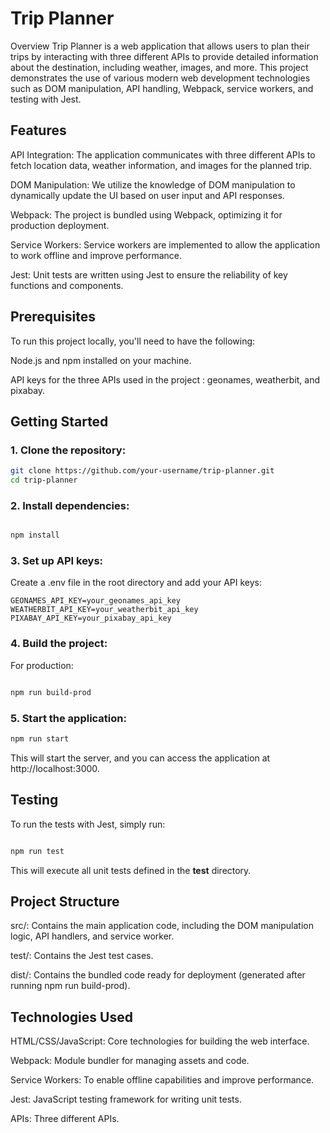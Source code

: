 
# Trip Planner
Overview
Trip Planner is a web application that allows users to plan their trips by interacting with three different APIs to provide detailed information about the destination, including weather, images, and more. This project demonstrates the use of various modern web development technologies such as DOM manipulation, API handling, Webpack, service workers, and testing with Jest.

## Features
API Integration: The application communicates with three different APIs to fetch location data, weather information, and images for the planned trip.

DOM Manipulation: We utilize the knowledge of DOM manipulation to dynamically update the UI based on user input and API responses.

Webpack: The project is bundled using Webpack, optimizing it for production deployment.

Service Workers: Service workers are implemented to allow the application to work offline and improve performance.

Jest: Unit tests are written using Jest to ensure the reliability of key functions and components.

## Prerequisites
To run this project locally, you'll need to have the following:

Node.js and npm installed on your machine.

API keys for the three APIs used in the project : geonames, weatherbit, and pixabay.

## Getting Started
### 1. Clone the repository:
```bash
git clone https://github.com/your-username/trip-planner.git
cd trip-planner
```
### 2. Install dependencies:
```bash

npm install
```
### 3. Set up API keys:
Create a .env file in the root directory and add your API keys:

```
GEONAMES_API_KEY=your_geonames_api_key
WEATHERBIT_API_KEY=your_weatherbit_api_key
PIXABAY_API_KEY=your_pixabay_api_key
```
### 4. Build the project:
For production:

```bash

npm run build-prod
```
### 5. Start the application:
```bash
npm run start
```
This will start the server, and you can access the application at http://localhost:3000.

## Testing
To run the tests with Jest, simply run:

```bash

npm run test
```

This will execute all unit tests defined in the __test__ directory.

## Project Structure
src/: Contains the main application code, including the DOM manipulation logic, API handlers, and service worker.

test/: Contains the Jest test cases.

dist/: Contains the bundled code ready for deployment (generated after running npm run build-prod).

## Technologies Used
HTML/CSS/JavaScript: Core technologies for building the web interface.

Webpack: Module bundler for managing assets and code.

Service Workers: To enable offline capabilities and improve performance.

Jest: JavaScript testing framework for writing unit tests.

APIs: Three different APIs.

